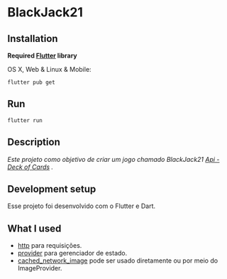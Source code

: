 # BlackJack21

## Installation

**Required [Flutter](https://flutter.dev/docs/get-started/install) library**

OS X,  Web & Linux & Mobile:

```
flutter pub get
```

## Run

```
flutter run
```

## Description

_Este projeto como objetivo de criar um jogo chamado BlackJack21 [Api - Deck of Cards](https://deckofcardsapi.com/) ._

## Development setup

Esse projeto foi desenvolvido com o Flutter e Dart.

## What I used

- [http](https://pub.dev/packages/http) para requisições.
- [provider](https://pub.dev/packages/provider) para gerenciador de estado.
- [cached_network_image](https://pub.dev/packages/cached_network_image) pode ser usado diretamente ou por meio do ImageProvider.
